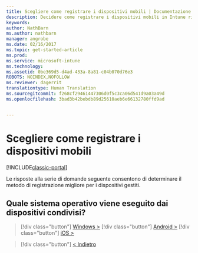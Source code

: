 ```yaml
---
title: Scegliere come registrare i dispositivi mobili | Documentazione Microsoft
description: Decidere come registrare i dispositivi mobili in Intune rispondendo ad alcune semplici domande
keywords: 
author: NathBarn
ms.author: nathbarn
manager: angrobe
ms.date: 02/16/2017
ms.topic: get-started-article
ms.prod: 
ms.service: microsoft-intune
ms.technology: 
ms.assetid: 0be369d5-d4ad-433a-8a81-c04b070d76e3
ROBOTS: NOINDEX,NOFOLLOW
ms.reviewer: dagerrit
translationtype: Human Translation
ms.sourcegitcommit: f268cf29461447306d0f5c3ca06d541d9a03a49d
ms.openlocfilehash: 3bad3b42bebdb89d25610aeb6e66132780ffd9ad


---
```

# <a name="choose-how-to-enroll-mobile-devices"></a>Scegliere come registrare i dispositivi mobili

[!INCLUDE[classic-portal](../includes/classic-portal.md)]

Le risposte alla serie di domande seguente consentono di determinare il metodo di registrazione migliore per i dispositivi gestiti.

## <a name="what-operating-system-are-your-shared-devices-running"></a>**Quale sistema operativo viene eseguito dai dispositivi condivisi?**

> [!div class="button"]
[Windows >](/intune/deploy-use/enroll-corporate-owned-devices-with-the-device-enrollment-manager-in-microsoft-intune)
> [!div class="button"]
[Android >](/intune/deploy-use/enroll-corporate-owned-devices-with-the-device-enrollment-manager-in-microsoft-intune)
> [!div class="button"]
[iOS >](choose-how-to-enroll-devices5.md)

> [!div class="button"]
[< Indietro](choose-how-to-enroll-devices3.md)



<!--HONumber=Dec16_HO3-->


